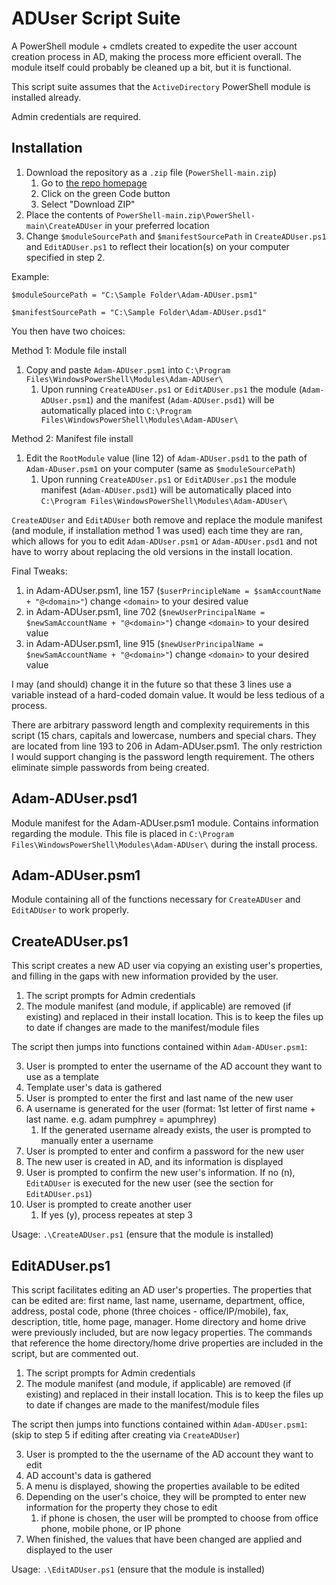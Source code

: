 # ADUser Script Suite
A PowerShell module + cmdlets created to expedite the user account creation process in AD, making the process more efficient overall. The module itself could probably be cleaned up a bit, but it is functional.

This script suite assumes that the `ActiveDirectory` PowerShell module is installed already.

Admin credentials are required.

## Installation
1. Download the repository as a `.zip` file (`PowerShell-main.zip`)
    1. Go to [the repo homepage](https://github.com/AdamPumphrey/PowerShell)
    2. Click on the green Code button
    3. Select "Download ZIP"
2. Place the contents of `PowerShell-main.zip\PowerShell-main\CreateADUser` in your preferred location
3. Change `$moduleSourcePath` and `$manifestSourcePath` in `CreateADUser.ps1` and `EditADUser.ps1` to reflect their location(s) on your computer specified in step 2. 

Example: 

`$moduleSourcePath = "C:\Sample Folder\Adam-ADUser.psm1"`

`$manifestSourcePath = "C:\Sample Folder\Adam-ADUser.psd1"`

You then have two choices:

Method 1: Module file install
1. Copy and paste `Adam-ADUser.psm1` into `C:\Program Files\WindowsPowerShell\Modules\Adam-ADUser\`
    1. Upon running `CreateADUser.ps1` or `EditADUser.ps1` the module (`Adam-ADUser.psm1`) and the manifest (`Adam-ADUser.psd1`) will be automatically placed into `C:\Program Files\WindowsPowerShell\Modules\Adam-ADUser\`

Method 2: Manifest file install
1. Edit the `RootModule` value (line 12) of `Adam-ADUser.psd1` to the path of `Adam-ADuser.psm1` on your computer (same as `$moduleSourcePath`)
    1. Upon running `CreateADUser.ps1` or `EditADUser.ps1` the module manifest (`Adam-ADUser.psd1`) will be automatically placed into `C:\Program Files\WindowsPowerShell\Modules\Adam-ADUser\`

`CreateADUser` and `EditADUser` both remove and replace the module manifest (and module, if installation method 1 was used) each time they are ran, which allows for you to edit `Adam-ADUser.psm1` or `Adam-ADUser.psd1` and not have to worry about replacing the old versions in the install location.

Final Tweaks:
1. in Adam-ADUser.psm1, line 157 (`$userPrincipleName = $samAccountName + "@<domain>"`) change `<domain>` to your desired value
2. in Adam-ADUser.psm1, line 702 (`$newUserPrincipalName = $newSamAccountName + "@<domain>"`) change `<domain>` to your desired value
3. in Adam-ADUser.psm1, line 915 (`$newUserPrincipalName = $newSamAccountName + "@<domain>"`) change `<domain>` to your desired value

I may (and should) change it in the future so that these 3 lines use a variable instead of a hard-coded domain value. It would be less tedious of a process.

There are arbitrary password length and complexity requirements in this script (15 chars, capitals and lowercase, numbers and special chars. They are located from line 193 to 206 in Adam-ADUser.psm1. The only restriction I would support changing is the password length requirement. The others eliminate simple passwords from being created.

## Adam-ADUser.psd1
Module manifest for the Adam-ADUser.psm1 module. Contains information regarding the module.
This file is placed in `C:\Program Files\WindowsPowerShell\Modules\Adam-ADUser\` during the install process.

## Adam-ADUser.psm1
Module containing all of the functions necessary for `CreateADUser` and `EditADUser` to work properly.

## CreateADUser.ps1
This script creates a new AD user via copying an existing user's properties, and filling in the gaps with new information provided by the user.

1. The script prompts for Admin credentials
2. The module manifest (and module, if applicable) are removed (if existing) and replaced in their install location. This is to keep the files up to date if changes are made to the manifest/module files

The script then jumps into functions contained within `Adam-ADUser.psm1`:

3. User is prompted to enter the username of the AD account they want to use as a template
4. Template user's data is gathered
5. User is prompted to enter the first and last name of the new user
6. A username is generated for the user (format: 1st letter of first name + last name. e.g. adam pumphrey = apumphrey)
    1. If the generated username already exists, the user is prompted to manually enter a username
7. User is prompted to enter and confirm a password for the new user
8. The new user is created in AD, and its information is displayed
9. User is prompted to confirm the new user's information. If no (n), `EditADUser` is executed for the new user (see the section for `EditADUser.ps1`)
10. User is prompted to create another user
    1. If yes (y), process repeates at step 3

Usage: `.\CreateADUser.ps1` (ensure that the module is installed)

## EditADUser.ps1
This script facilitates editing an AD user's properties. The properties that can be edited are: first name, last name, username, department, office, address, postal code, phone (three choices - office/IP/mobile), fax, description, title, home page, manager. Home directory and home drive were previously included, but are now legacy properties. The commands that reference the home directory/home drive properties are included in the script, but are commented out.

1. The script prompts for Admin credentials
2. The module manifest (and module, if applicable) are removed (if existing) and replaced in their install location. This is to keep the files up to date if changes are made to the manifest/module files

The script then jumps into functions contained within `Adam-ADUser.psm1`:
(skip to step 5 if editing after creating via `CreateADUser`)

3. User is prompted to the the username of the AD account they want to edit 
4. AD account's data is gathered
5. A menu is displayed, showing the properties available to be edited
6. Depending on the user's choice, they will be prompted to enter new information for the property they chose to edit
    1. if phone is chosen, the user will be prompted to choose from office phone, mobile phone, or IP phone
7. When finished, the values that have been changed are applied and displayed to the user

Usage: `.\EditADUser.ps1` (ensure that the module is installed)
